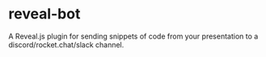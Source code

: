 # reveal-bot
A Reveal.js plugin for sending snippets of code from your presentation to a discord/rocket.chat/slack channel.
